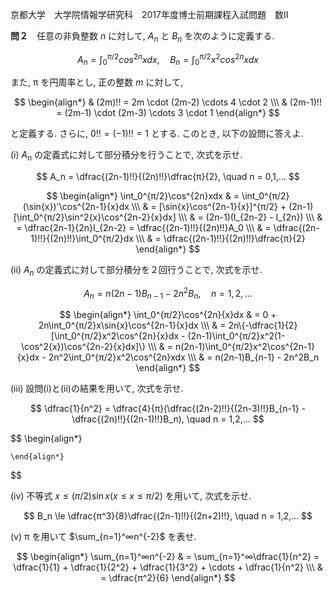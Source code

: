 京都大学　大学院情報学研究科　2017年度博士前期課程入試問題　数II

**問２**　任意の非負整数 $n$ に対して, $A_n$ と $B_n$ を次のように定義する.

$$
    A_n = \int_0^{π/2}cos^{2n}xdx, \quad B_n = \int_0^{π/2}x^2cos^{2n}xdx
$$

また, π を円周率とし, 正の整数 $m$ に対して,

$$
    \begin{align*}
        & (2m)!! = 2m \cdot (2m-2) \cdots 4 \cdot 2 \\\
        & (2m-1)!! = (2m-1) \cdot (2m-3) \cdots 3 \cdot 1
    \end{align*}
$$

と定義する. さらに, $0!! = (-1)!! = 1$ とする. このとき, 以下の設問に答えよ.

(i) $A_n$ の定義式に対して部分積分を行うことで, 次式を示せ.

$$
    A_n = \dfrac{(2n-1)!!}{(2n)!!}\dfrac{π}{2}, \quad n = 0,1,...
$$

$$
    \begin{align*}
        \int_0^{π/2}\cos^{2n}xdx & = \int_0^{π/2}(\sin{x})'\cos^{2n-1}{x}dx \\\
        & = [\sin{x}\cos^{2n-1}{x}]^{π/2} + (2n-1)[\int_0^{π/2}\sin^2{x}\cos^{2n-2}{x}dx] \\\
        & = (2n-1)(I_{2n-2} - I_{2n}) \\\
        & = \dfrac{2n-1}{2n}I_{2n-2} = \dfrac{(2n-1)!!}{(2n)!!}A_0 \\\
        & = \dfrac{(2n-1)!!}{(2n)!!}\int_0^{π/2}dx \\\
        & = \dfrac{(2n-1)!!}{(2n)!!}\dfrac{π}{2}
    \end{align*}
$$

(ii) $A_n$ の定義式に対して部分積分を２回行うことで, 次式を示せ.

$$
    A_n = n(2n-1)B_{n-1} - 2n^2B_n, \quad n = 1,2,...
$$

$$
    \begin{align*}
        \int_0^{π/2}\cos^{2n}{x}dx & = 0 + 2n\int_0^{π/2}x\sin{x}\cos^{2n-1}{x}dx \\\
        & = 2n\{-\dfrac{1}{2}[\int_0^{π/2}x^2\cos^{2n}{x}dx - (2n-1)\int_0^{π/2}x^2(1-\cos^2{x})\cos^{2n-2}{x}dx]\} \\\
        & = n(2n-1)\int_0^{π/2}x^2\cos^{2n-1}{x}dx - 2n^2\int_0^{π/2}x^2\cos^{2n}xdx \\\
        & = n(2n-1)B_{n-1} - 2n^2B_n
    \end{align*}
$$

(iii) 設問(i)と(ii)の結果を用いて, 次式を示せ.

$$
    \dfrac{1}{n^2} = \dfrac{4}{π}(\dfrac{(2n-2)!!}{(2n-3)!!}B_{n-1} - \dfrac{(2n)!!}{(2n-1)!!}B_n), \quad n = 1,2,...
$$

$$
    \begin{align*}
        
    \end{align*}
$$

(iv) 不等式 $x \le (π/2)\sin{x} (x \le x \le π/2)$ を用いて, 次式を示せ.

$$
    B_n \le \dfrac{π^3}{8}\dfrac{(2n-1)!!}{(2n+2)!!}, \quad n = 1,2,...
$$

(v) π を用いて $\sum_{n=1}^∞n^{-2}$ を表せ.

$$
    \begin{align*}
        \sum_{n=1}^∞n^{-2} & = \sum_{n=1}^∞\dfrac{1}{n^2} = \dfrac{1}{1} + \dfrac{1}{2^2} + \dfrac{1}{3^2} + \cdots + \dfrac{1}{n^2} \\\
        & = \dfrac{π^2}{6}
    \end{align*}
$$